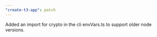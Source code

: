 ```yaml
---
"create-t3-app": patch
---
```


Added an import for crypto in the cli envVars.ts to support older node versions.
